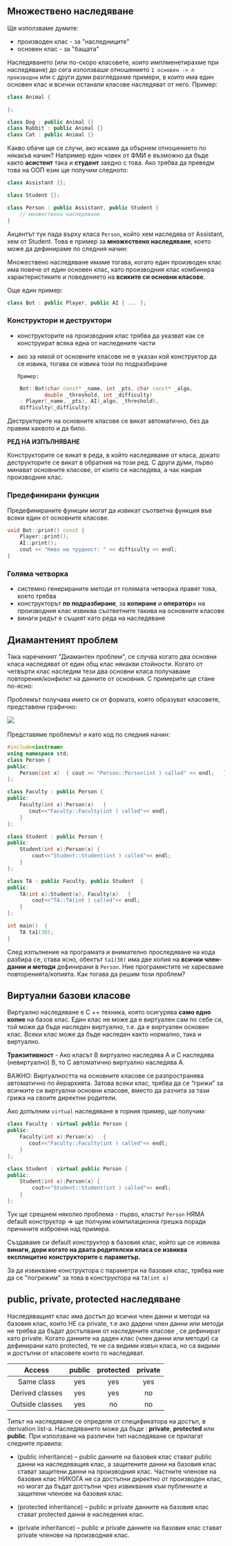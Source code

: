 ## Множествено наследяване

Ще използваме думите:

- производен клас - за "наследниците"
- основен клас - за "бащата"

Наследяването (или по-скоро класовете, които имплменетирахме при наследяване) до сега използваше отношението `1 основен -> n производни` или с други думи разгледахме примери, в които има един основен клас и всички останали класове наследяват от него. Пример:

```c++
class Animal {

};

class Dog : public Animal {}
class Rabbit : public Animal {}
class Cat : public Animal {}
```

Какво обаче ще се случи, ако искаме да обърнем отношението по някакъв начин? Например един човек от ФМИ е възможно да бъде както **асистент** така и **студент** заедно с това. Ако трябва да преведм това на ООП език ще получим следното:

```c++
class Assistant {};

class Student {};

class Person : public Assistant, public Student {
    // множествено наследяване
}
```

Акцентът тук пада върху класа `Person`, който хем наследява от Assistant, хем от Student. Това е пример за **множествено наследяване**, което може да дефинираме по следния начин:

Множествено наследяване имаме тогава, когато един производен клас има повече от един основен клас, като производния клас комбинира характеристиките и поведението на **всиките си основни класове**.

Още един пример:

```c++
class Bot : public Player, public AI { ... };
```

### Конструктори и деструктори

- конструкторите на производния клас трябва да указват как се
  конструират всяка една от наследените части
- ако за някой от основните класове не е указан кой конструктор да
  се извика, тогава се извика този по подразбиране

      Пример:

```c++
    Bot::Bot(char const* _name, int _pts, char const* _algo,
            double _threshold, int _difficulty)
    : Player(_name, _pts), AI(_algo, _threshold),
    difficulty(_difficulty)
```

Деструкторите на основните класове се викат автоматично, без да
правим каквото и да било.

**РЕД НА ИЗПЪЛНЯВАНЕ**

Конструкторите се викат в реда, в който наследяваме от класа, докато деструкторите се викат в обратния на този ред. С други думи, първо минават основните класове, от които се наследява, а чак накрая производния клас.

### Предефинирани функции

Предефинираните функции могат да извикат съответна функция във
всеки един от основните класове.

```c++
void Bot::print() const {
    Player::print();
    AI::print();
    cout << "Ниво на трудност: " << difficulty << endl;
}
```

### Голяма четворка

- системно генерираните методи от голямата четворка правят това,
  което трябва
- конструкторът **по подразбиране**, за **копиране** и **оператор=** на производния клас извиква
  съответните такива на основните класове
- винаги редът е същият като реда на наследяване

## Диамантеният проблем

Така нареченият "Диамантен проблем", се случва когато два основни класа наследяват от един общ клас някакви стойности. Когато от четвърти клас наследим тези два основни класа получаваме повторения/конфилкт на данните от основния. С примерите ще стане по-ясно:

Проблемът получава името си от формата, която образуват класовете, представени графично:

![](diamont.png) &nbsp;&nbsp;&nbsp;&nbsp;&nbsp;&nbsp;&nbsp;&nbsp;&nbsp;&nbsp;&nbsp;&nbsp;&nbsp;&nbsp;&nbsp;&nbsp;&nbsp;&nbsp;&nbsp;&nbsp;&nbsp;&nbsp;&nbsp;&nbsp;&nbsp;&nbsp;&nbsp;&nbsp;&nbsp;&nbsp;&nbsp;&nbsp;

Представяме проблемът и като код по следния начин:

```c++
#include<iostream>
using namespace std;
class Person {
public:
    Person(int x)  { cout << "Person::Person(int ) called" << endl;   }
};

class Faculty : public Person {
public:
    Faculty(int x):Person(x)   {
       cout<<"Faculty::Faculty(int ) called"<< endl;
    }
};

class Student : public Person {
public:
    Student(int x):Person(x) {
        cout<<"Student::Student(int ) called"<< endl;
    }
};

class TA : public Faculty, public Student  {
public:
    TA(int x):Student(x), Faculty(x)   {
        cout<<"TA::TA(int ) called"<< endl;
    }
};

int main()  {
    TA ta1(30);
}
```

След изпълнение на програмата и внимателно проследяване на кода разбира се, става ясно, обектът `ta1(30)` има две копия на **всички член-данни и методи** дефинирани в `Person`. Ние програмистите не харесваме повторенията/копията. Как тогава да решим този проблем?

## Виртуални базови класове

Виртуално наследяване е C ++ техника, която осигурява **само едно копие** на базов клас.
Един клас не може да е виртуален сам по себе си, той може да
бъде наследен виртуално, т.е. да е виртуален основен клас. Всеки клас може да бъде наследен както нормално, така и виртуално.

**Транзитивност** - Ако класът B виртуално наследява A и C наследява (невиртуално)
B, то C автоматично виртуално наследява A.

ВАЖНО:
Виртуалността на основните класове се разпространява
автоматично по йерархията.
Затова всеки клас, трябва да се “грижи” за всичките си виртуални
основни класове, вместо да разчита за тази грижа на своите
директни родители.

Ако допълним `virtual` наследяване в горния пример, ще получим:

```c++
class Faculty : virtual public Person {
public:
    Faculty(int x):Person(x)   {
       cout<<"Faculty::Faculty(int ) called"<< endl;
    }
};

class Student : virtual public Person {
public:
    Student(int x):Person(x) {
        cout<<"Student::Student(int ) called"<< endl;
    }
};
```

Тук ще срещнем няколко проблема - първо, кластът `Person` НЯМА default конструктор => ще полчуим компилационна грешка поради причините изброени над примера.

Създаваме си default конструктор в базовия клас, който ще се извиква **винаги, дори когато на двата родителски класа се извиква експлицитно конструкторите с параметър.**

За да извикваме конструктора с параметри на базовия клас, трябва ние да се "погрижим" за това в конструктора на `TA(int x)`

## public, private, protected наследяване

Наследяващият клас има достъп до всички член данни и методи на базовия клас, които НЕ са private, т.е ако дадени член данни или методи не трябва да бъдат достъпвани от наследените класове , се дефинират като private.
Когато данните на даден клас (член данни или методи) са дефинирани като protected, те нe са видими извън класа, но са видими и достъпни от класовете които го наследяват.

|     Access      | public | protected | private |
| :-------------: | :----: | :-------: | :-----: |
|   Same class    |  yes   |    yes    |   yes   |
| Derived classes |  yes   |    yes    |   no    |
| Outside classes |  yes   |    no     |   no    |

Типът на наследяване се определя от спецификатора на достъп, в derivation list-a. Наследяването може да бъде : **private**, **protected** или **public**.
При използване на различен тип наследяване се прилагат следните правила:

- (public inheritance) – public данните на базовия клас стават public данни на наследяващия клас, а защитените данни на базовия клас стават защитени данни на производния клас. Частните членове на базовия клас НИКОГА не са достъпни директно от производен клас, но могат да бъдат достъпни чрез извиквания към публичните и защитени членове на базовия клас.

- (protected inheritance) – public и private данните на базовия клас стават protected данни в наследения клас.

- (private inheritance) – public и private данните на базовия клас стават private членове на производния клас.
